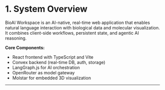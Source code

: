 # 1. System Overview

BioAI Workspace is an AI-native, real-time web application that enables natural language interaction with biological data and molecular visualization. It combines client-side workflows, persistent state, and agentic AI reasoning.

**Core Components:**
- React frontend with TypeScript and Vite
- Convex backend (real-time DB, auth, storage)
- LangGraph.js for AI orchestration
- OpenRouter as model gateway
- Molstar for embedded 3D visualization

---

